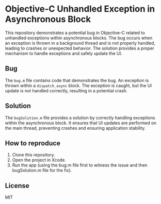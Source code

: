 # Objective-C Unhandled Exception in Asynchronous Block

This repository demonstrates a potential bug in Objective-C related to unhandled exceptions within asynchronous blocks.  The bug occurs when an exception is thrown in a background thread and is not properly handled, leading to crashes or unexpected behavior. The solution provides a proper mechanism to handle exceptions and safely update the UI.

## Bug

The `bug.m` file contains code that demonstrates the bug. An exception is thrown within a `dispatch_async` block. The exception is caught, but the UI update is not handled correctly, resulting in a potential crash. 

## Solution

The `bugSolution.m` file provides a solution by correctly handling exceptions within the asynchronous block.  It ensures that UI updates are performed on the main thread, preventing crashes and ensuring application stability.

## How to reproduce

1. Clone this repository.
2. Open the project in Xcode.
3. Run the app (using the bug.m file first to witness the issue and then bugSolution.m file for the fix).

## License

MIT